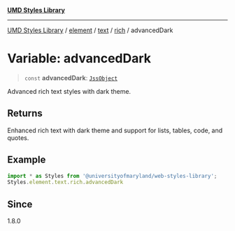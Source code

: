 [**UMD Styles Library**](../../../../../../README.md)

***

[UMD Styles Library](../../../../../../README.md) / [element](../../../../../README.md) / [text](../../../README.md) / [rich](../README.md) / advancedDark

# Variable: advancedDark

> `const` **advancedDark**: [`JssObject`](../../../../../../utilities/namespaces/transform/type-aliases/JssObject.md)

Advanced rich text styles with dark theme.

## Returns

Enhanced rich text with dark theme and support for lists, tables, code, and quotes.

## Example

```typescript
import * as Styles from '@universityofmaryland/web-styles-library';
Styles.element.text.rich.advancedDark
```

## Since

1.8.0
